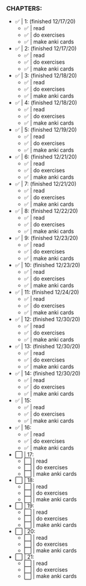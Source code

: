 ### CHAPTERS:

- ✅ |  1: (finished 12/17/20)
    - ✅ |  read
    - ✅ |  do exercises
    - ✅ |  make anki cards
- ✅ |  2: (finished 12/17/20)
    - ✅ |  read
    - ✅ |  do exercises
    - ✅ |  make anki cards
- ✅ |  3: (finished 12/18/20)
    - ✅ |  read
    - ✅ |  do exercises
    - ✅ |  make anki cards
- ✅ |  4: (finished 12/18/20)
    - ✅ |  read
    - ✅ |  do exercises
    - ✅ |  make anki cards
- ✅ |  5: (finished 12/19/20)
    - ✅ |  read
    - ✅ |  do exercises
    - ✅ |  make anki cards
- ✅ |  6: (finished 12/21/20)
    - ✅ |  read
    - ✅ |  do exercises
    - ✅ |  make anki cards
- ✅ |  7: (finished 12/21/20)
    - ✅ |  read
    - ✅ |  do exercises
    - ✅ |  make anki cards
- ✅ |  8: (finished 12/22/20)
    - ✅ |  read
    - ✅ |  do exercises
    - ✅ |  make anki cards
- ✅ |  9: (finished 12/23/20)
    - ✅ |  read
    - ✅ |  do exercises
    - ✅ |  make anki cards
- ✅ | 10: (finished 12/23/20)
    - ✅ |  read
    - ✅ |  do exercises
    - ✅ |  make anki cards
- ✅ | 11: (finished 12/24/20)
    - ✅ |  read
    - ✅ |  do exercises
    - ✅ |  make anki cards
- ✅ | 12: (finished 12/30/20)
    - ✅ | read
    - ✅ | do exercises
    - ✅ | make anki cards
- ✅ | 13: (finished 12/30/20)
    - ✅ | read
    - ✅ | do exercises
    - ✅ | make anki cards
- ✅ | 14: (finished 12/30/20)
    - ✅ | read
    - ✅ | do exercises
    - ✅ | make anki cards
- ✅ | 15:
    - ✅ | read
    - ✅ | do exercises
    - ✅ | make anki cards
- ✅ | 16:
    - ✅ | read
    - ✅ | do exercises
    - ✅ | make anki cards
- ⬜️ | 17:
    - ⬜️ | read
    - ⬜️ | do exercises
    - ⬜️ | make anki cards
- ⬜️ | 18:
    - ⬜️ | read
    - ⬜️ | do exercises
    - ⬜️ | make anki cards
- ⬜️ | 19:
    - ⬜️ | read
    - ⬜️ | do exercises
    - ⬜️ | make anki cards
- ⬜️ | 20:
    - ⬜️ | read
    - ⬜️ | do exercises
    - ⬜️ | make anki cards
- ⬜️ | 21:
    - ⬜️ | read
    - ⬜️ | do exercises
    - ⬜️ | make anki cards
